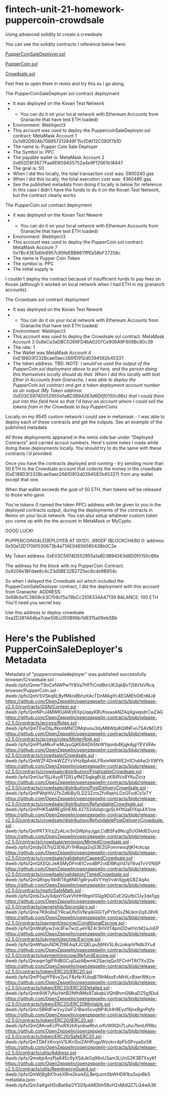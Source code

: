 # fintech-unit-21-homework-puppercoin-crowdsale
 Using advanced solidity to create a crowdsale

 You can see the solidity contracts I reference below here:

 [PupperCoinSaleDeployer.sol](https://ipfs.io/ipfs/QmerT9oCeNWPw1Y8Va7Hf7rCndBmUK3qkBvTj5Kt1sVRcq)

 [PupperCoin.sol](https://ipfs.io/ipfs/QmVSVSkq6LByfMkisBbhzitAcTDnMAgYc4EGMEhGtEnMJd)

 [Crowdsale.sol](https://ipfs.io/ipfs/QmNPrJ4MWKUAWzKXpUqeyKRUfosaoANZAqXgvepdrCwZAG)


 Feel free to open them in remix and try this as I go along.


The PupperCoinSaleDeployer.sol contract deployment
- It was deployed on the Kovan Test Network
- - You can do it on your local network with Ethereum Accounts from Granache that have test ETH loaded)
- Environment: WebInject3
- This account was used to deploy the PuppercoinSaleDeployer.sol contract: MetaMask Account 1 0x1d92D60Ab708957212849F15cfDAf12C080f7b1D
- The name is: Pupper Coin Sale Deployer
- The Symbol is: PPC
- The payable wallet is: MetaMask Account 2 0x652D8f3677Faa9D859A55752a4e9Ff2061b18447
- The goal is: 50
- When I did this locally, the total transaction cost was: 5900240 gas
- When I did this locally, the total execution cost was: 4360480 gas
- See the published metadata from doing it locally is below for reference. In this case I didn't have the funds to do it on the Kovan Test Network, but the contract clearly works

The PupperCoin.sol contract deployment
- It was deployed on the Kovan Test Nework
- - You can do it on your local network with Ethereum Accounts from Granache that have test ETH loaded)
- Environment: WebInject3
- This account was used to deploy the PupperCoin.sol contract: MetaMask Account 7 0x7Bc43E5d0b8957c89feEBB8611ffEa58bF27258c
- The name is Pupper Coin Token
- The symbol is: PPC
- The initial supply is 

I couldn't deploy the contract because of insufficient funds to pay fees on Kovan (although it worked on local network when I had ETH in my grananch accounts).

The Crowdsale.sol  contract deployment
- It was deployed on the Kovan Test Nework
- - You can do it on your local network with Ethereum Accounts from Granache that have test ETH loaded)
- Environment: WebInject3
- This account was used to deploy the Crowdsale.sol contract: MetaMask Account 3 0x8eCa3aDBC0266FD4bA0207Ce906A9F609Bc80c39
- The rate: 1
- The Wallet was MetaMask Account 4 0xE188D3f232Bcae0aec266fD912d0394582b45337
- The token address: TBD. *NOTE: I would've used the output of the PupperCoin.sol deployment above to put here, and the person doing this themselves locally should do that. When I did this locally with test Ether in Accounts from Granache, I was able to deploy the PupperCoin.sol contract and get a token deployment account number as an output (My Token address: 0xE03C5974D552955a1a8D3B94263d6D0f0150c66e) that I could them put into this field here so that I'd have an account where I could sell the tokens from in the Crowdsale to buy PupperCoins*

Locally on my *8545* custom network I could see in metamask - I was able to deploy each of these contracts and get the outputs. See an example of the published metadata

All three deployments appeared in the remix side bar under "Deployed Contracts" and carried accout numbers. Here's some notes I made while doing these deployments locally. You should try to do the same with these contracts I'd provided.

Once you have the contracts deployed and running - try sending more than 50 ETH to the Crowdsale account that collects the money in the crowdsale (0xE188D3f232Bcae0aec266fD912d0394582b45337) from any wallet except that one.

When that wallet exceeds the goal of 50 ETH, then tokens will be released to those who gave.

You're tokens (I named the token PPC) address with be given to you in the deployed contracts output, during the deployments of the contracts in Remix on your local network. You can also setup whatever custom token you come up with the the account in MetaMask or MyCypto.

GOOD LUCK!

PUPPERCOINSALEDEPLOYER AT 0X1D1...690DF (BLOCKCHAIN)
0:
address: 0x50e12D1706f530673b4a71AE04656580438b0C2e


My Token address: 0xE03C5974D552955a1a8D3B94263d6D0f0150c66e


The address for the block with my PupperCoin Contract: 0x9206e18Fdae8c4c23d5BE32B2725ec8cde9B954c


So when I delayed the Crowdsale.sol which included the PupperCoinSaleDeployer contract, I did the deployment with this account from Granache: 
ADDRESS: 0x68b5e1C3808cb3Cf59cf5a7BbCc3108334A47139
BALANCE: 100 ETH
You'll need you secret key.

Use this address to deploy crowdsale 0xa2D381A64ba7cbe50Ec050B96b7d9315a09eb5Bb


# Here's the Published PupperCoinSaleDeployer's Metadata
Metadata of "puppercoinsaledeployer" was published successfully.
browser/Crowdsale.sol : 
dweb:/ipfs/QmerT9oCeNWPw1Y8Va7Hf7rCndBmUK3qkBvTj5Kt1sVRcq
browser/PupperCoin.sol : 
dweb:/ipfs/QmVSVSkq6LByfMkisBbhzitAcTDnMAgYc4EGMEhGtEnMJd
https://github.com/OpenZeppelin/openzeppelin-contracts/blob/release-v2.5.0/contracts/GSN/Context.sol : 
dweb:/ipfs/QmNPrJ4MWKUAWzKXpUqeyKRUfosaoANZAqXgvepdrCwZAG
https://github.com/OpenZeppelin/openzeppelin-contracts/blob/release-v2.5.0/contracts/access/Roles.sol : 
dweb:/ipfs/QmTEwDbjJNxmMNCDMqtuou3dyM8Wtp8Q9NFvn7SAVM7Jf3
https://github.com/OpenZeppelin/openzeppelin-contracts/blob/release-v2.5.0/contracts/access/roles/MinterRole.sol : 
dweb:/ipfs/QmP5aMkvFwMJyuQjKE8ADh5tkWYqonb4KjgkAjgYEVVFAv
https://github.com/OpenZeppelin/openzeppelin-contracts/blob/release-v2.5.0/contracts/crowdsale/Crowdsale.sol : 
dweb:/ipfs/QmWZF4DnkWZZYzVHz8pAxbLFRxmNiKWE2n1Chd4w2rXWYh
https://github.com/OpenZeppelin/openzeppelin-contracts/blob/release-v2.5.0/contracts/crowdsale/distribution/FinalizableCrowdsale.sol : 
dweb:/ipfs/QmUur1SjJ4yyRTDELyfMZSqjkgBUjLzK8iRVx8YKuZiciz
https://github.com/OpenZeppelin/openzeppelin-contracts/blob/release-v2.5.0/contracts/crowdsale/distribution/PostDeliveryCrowdsale.sol : 
dweb:/ipfs/QmPWqHtVJ7bZd6iBy5LD23ZctsZfv6qehLDzGFodCs1xTY
https://github.com/OpenZeppelin/openzeppelin-contracts/blob/release-v2.5.0/contracts/crowdsale/distribution/RefundableCrowdsale.sol : 
dweb:/ipfs/QmPHK5aM8Eg5HEML427S2iAdqtcgpSUH1tQaEfXqx4X1ow
https://github.com/OpenZeppelin/openzeppelin-contracts/blob/release-v2.5.0/contracts/crowdsale/distribution/RefundablePostDeliveryCrowdsale.sol : 
dweb:/ipfs/QmPRTXVzjZzALro3nQWphyJgpLCdBSFa9Ncg5UGMdEDumz
https://github.com/OpenZeppelin/openzeppelin-contracts/blob/release-v2.5.0/contracts/crowdsale/emission/MintedCrowdsale.sol : 
dweb:/ipfs/QmdyGt7hjQ3D6JFr1HRaqa2xjS3EZGFomnwsqfjKHckcqx
https://github.com/OpenZeppelin/openzeppelin-contracts/blob/release-v2.5.0/contracts/crowdsale/validation/CappedCrowdsale.sol : 
dweb:/ipfs/QmQXSQcJeASMyDFm81CvodBP2vdDBKqVd7aT6vqTvVVNSP
https://github.com/OpenZeppelin/openzeppelin-contracts/blob/release-v2.5.0/contracts/crowdsale/validation/TimedCrowdsale.sol : 
dweb:/ipfs/QmQ6npy1tbtRT6g8NR7gRryu4VYYejVvdnSjgdjG8Z4qAc
https://github.com/OpenZeppelin/openzeppelin-contracts/blob/release-v2.5.0/contracts/math/SafeMath.sol : 
dweb:/ipfs/QmbZaJyXdpsYGykVhHH9qpVGQg9DGCxE2QufbCUy3daTgq
https://github.com/OpenZeppelin/openzeppelin-contracts/blob/release-v2.5.0/contracts/ownership/Secondary.sol : 
dweb:/ipfs/Qme7K9o8sEYRcwUfe5VNnpbGGiTyPYbrSxZNUkm2qXJ9VK
https://github.com/OpenZeppelin/openzeppelin-contracts/blob/release-v2.5.0/contracts/payment/escrow/ConditionalEscrow.sol : 
dweb:/ipfs/QmWqKyw2xk3Fw7wzLyeV8Z4r3HVitT4pmDDwhVcM2aJnEP
https://github.com/OpenZeppelin/openzeppelin-contracts/blob/release-v2.5.0/contracts/payment/escrow/Escrow.sol : 
dweb:/ipfs/QmWtspuNDKZt9EAqXJCQELpufj6NV5L6czokqnVNdb3Yu4
https://github.com/OpenZeppelin/openzeppelin-contracts/blob/release-v2.5.0/contracts/payment/escrow/RefundEscrow.sol : 
dweb:/ipfs/Qmaqm1gtFRdBGCujGazMjwmk2SaciqQxSFCnHTAf7Xv32e
https://github.com/OpenZeppelin/openzeppelin-contracts/blob/release-v2.5.0/contracts/token/ERC20/ERC20.sol : 
dweb:/ipfs/QmP5spYP8vs2jvLF8zNrXUbqB79hMsoEvMHiLcBxerWKcm
https://github.com/OpenZeppelin/openzeppelin-contracts/blob/release-v2.5.0/contracts/token/ERC20/ERC20Detailed.sol : 
dweb:/ipfs/Qmb9iW7yNuYehB2NfhRMs9TakqbLVQhBhmGMkaDZ5g1Eb4
https://github.com/OpenZeppelin/openzeppelin-contracts/blob/release-v2.5.0/contracts/token/ERC20/ERC20Mintable.sol : 
dweb:/ipfs/QmcSBRdFwVvy2wFZrBwo5cvqNP4UHh9Eyzf8jnxBgnPqfe
https://github.com/OpenZeppelin/openzeppelin-contracts/blob/release-v2.5.0/contracts/token/ERC20/IERC20.sol : 
dweb:/ipfs/QmQMvwEcPhoRXzbXyrdoeRtvLoifUW9Qh7Luho7bmUPRkc
https://github.com/OpenZeppelin/openzeppelin-contracts/blob/release-v2.5.0/contracts/token/ERC20/SafeERC20.sol : 
dweb:/ipfs/QmTDkFzKnrpiV1UKnSoiZAHPuguWzokrr4pFbSPvyaSo56
https://github.com/OpenZeppelin/openzeppelin-contracts/blob/release-v2.5.0/contracts/utils/Address.sol : 
dweb:/ipfs/Qmebp4nzPja645c9yXSdJkGq96oU3am3LUnG2K3R7XxyKf
https://github.com/OpenZeppelin/openzeppelin-contracts/blob/release-v2.5.0/contracts/utils/ReentrancyGuard.sol : 
dweb:/ipfs/QmWj9g8X1hxkXRre2kwkEjLBetjuzmSbWHD81bsSojnBkS
metadata.json : 
dweb:/ipfs/QmSaKgsH5oBat9ai2Y2GfjukMDbh5RxH2xMdQZ7LQ4wA3K


